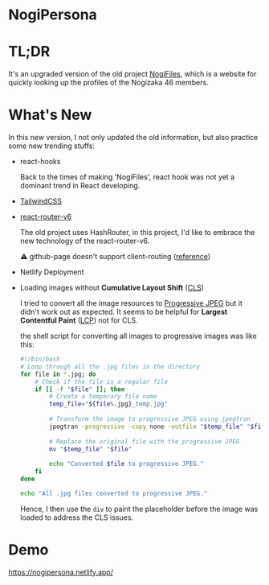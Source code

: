 # NogiPersona

# TL;DR
It's an upgraded version of the old project [NogiFiles](https://github.com/lynda0214/nogifiles/tree/master), which is a website for quickly looking up the profiles of the Nogizaka 46 members.

# What's New
In this new version, I not only updated the old information, but also practice some new trending stuffs:

- react-hooks

  Back to the times of making 'NogiFiles', react hook was not yet a dominant trend in React developing.

- [TailwindCSS](https://tailwindcss.com/docs/responsive-design)

- [react-router-v6](https://reactrouter.com/en/main)

  The old project uses HashRouter, in this project, I'd like to embrace the new technology of the react-router-v6.

  ⚠️ github-page doesn't support client-routing ([reference](https://create-react-app.dev/docs/deployment/#notes-on-client-side-routing))

- Netlify Deployment

- Loading images without **Cumulative Layout Shift** ([CLS](https://web.dev/cls/))

  I tried to convert all the image resources to [Progressive JPEG](https://www.thewebmaster.com/progressive-jpegs/) but it didn't work out as expected. It seems to be helpful for **Largest Contentful Paint** ([LCP](https://web.dev/lcp/)) not for CLS.

  the shell script for converting all images to progressive images was like this:
  ```bash
  #!/bin/bash
  # Loop through all the .jpg files in the directory
  for file in *.jpg; do
      # Check if the file is a regular file
      if [[ -f "$file" ]]; then
          # Create a temporary file name
          temp_file="${file%.jpg}_temp.jpg"
          
          # Transform the image to progressive JPEG using jpegtran
          jpegtran -progressive -copy none -outfile "$temp_file" "$file"
          
          # Replace the original file with the progressive JPEG
          mv "$temp_file" "$file"
          
          echo "Converted $file to progressive JPEG."
      fi
  done

  echo "All .jpg files converted to progressive JPEG."
  ```

  Hence, I then use the `div` to paint the placeholder before the image was loaded to address the CLS issues.

# Demo
https://nogipersona.netlify.app/